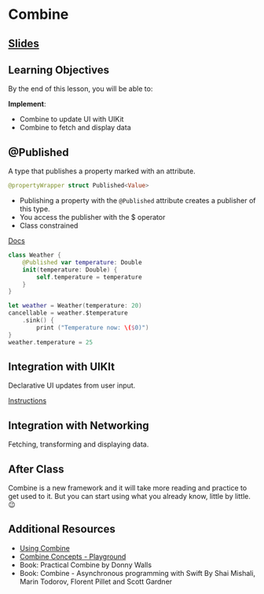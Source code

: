 <!-- Run this slideshow via the following command: -->
<!-- reveal-md README.md -w -->


<!-- .slide: class="header" -->

# Combine

## [Slides](https://make-school-courses.github.io/MOB-2.4-Advanced-Architectural-Patterns-in-iOS/Slides/Combine-Pt.3/README.html ':ignore')

<!-- > -->

## Learning Objectives

By the end of this lesson, you will be able to:

**Implement**:
- Combine to update UI with UIKit
- Combine to fetch and display data 

<!-- > -->

## @Published

A type that publishes a property marked with an attribute.

```swift
@propertyWrapper struct Published<Value>
```
- Publishing a property with the `@Published` attribute creates a publisher of this type. 
- You access the publisher with the $ operator
- Class constrained

[Docs](https://developer.apple.com/documentation/combine/published)

<!-- v -->

```swift
class Weather {
    @Published var temperature: Double
    init(temperature: Double) {
        self.temperature = temperature
    }
}

let weather = Weather(temperature: 20)
cancellable = weather.$temperature
    .sink() {
        print ("Temperature now: \($0)")
}
weather.temperature = 25
```

<!-- v -->

## Integration with UIKIt

Declarative UI updates from user input.

[Instructions](assignments/Example-1.md)

<!-- > -->

## Integration with Networking

Fetching, transforming and displaying data.

<!-- > -->

## After Class

Combine is a new framework and it will take more reading and practice to get used to it. But you can start using what you already know, little by little. 😉

<!-- > -->

## Additional Resources

- [Using Combine](https://heckj.github.io/swiftui-notes/#coreconcepts-publisher-subscriber)
- [Combine Concepts - Playground](https://github.com/AvdLee/CombineSwiftPlayground)
- Book: Practical Combine by Donny Walls
- Book: Combine - Asynchronous programming with Swift By Shai Mishali, Marin Todorov, Florent Pillet and Scott Gardner


